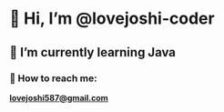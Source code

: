 # 👋 Hi, I’m @lovejoshi-coder

## 🌱 I’m currently learning Java

### 📧 How to reach me:
**lovejoshi587@gmail.com**

